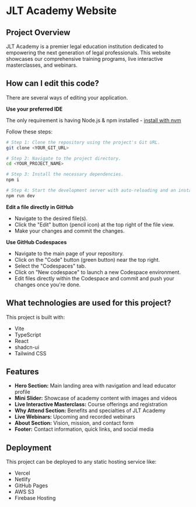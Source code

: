 # JLT Academy Website

## Project Overview

JLT Academy is a premier legal education institution dedicated to empowering the next generation of legal professionals. This website showcases our comprehensive training programs, live interactive masterclasses, and webinars.

## How can I edit this code?

There are several ways of editing your application.

**Use your preferred IDE**

The only requirement is having Node.js & npm installed - [install with nvm](https://github.com/nvm-sh/nvm#installing-and-updating)

Follow these steps:

```sh
# Step 1: Clone the repository using the project's Git URL.
git clone <YOUR_GIT_URL>

# Step 2: Navigate to the project directory.
cd <YOUR_PROJECT_NAME>

# Step 3: Install the necessary dependencies.
npm i

# Step 4: Start the development server with auto-reloading and an instant preview.
npm run dev
```

**Edit a file directly in GitHub**

- Navigate to the desired file(s).
- Click the "Edit" button (pencil icon) at the top right of the file view.
- Make your changes and commit the changes.

**Use GitHub Codespaces**

- Navigate to the main page of your repository.
- Click on the "Code" button (green button) near the top right.
- Select the "Codespaces" tab.
- Click on "New codespace" to launch a new Codespace environment.
- Edit files directly within the Codespace and commit and push your changes once you're done.

## What technologies are used for this project?

This project is built with:

- Vite
- TypeScript
- React
- shadcn-ui
- Tailwind CSS

## Features

- **Hero Section:** Main landing area with navigation and lead educator profile
- **Mini Slider:** Showcase of academy content with images and videos
- **Live Interactive Masterclass:** Course offerings and registration
- **Why Attend Section:** Benefits and specialties of JLT Academy
- **Live Webinars:** Upcoming and recorded webinars
- **About Section:** Vision, mission, and contact form
- **Footer:** Contact information, quick links, and social media

## Deployment

This project can be deployed to any static hosting service like:
- Vercel
- Netlify
- GitHub Pages
- AWS S3
- Firebase Hosting
